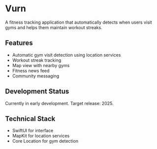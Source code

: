 # Vurn

A fitness tracking application that automatically detects when users visit gyms and helps them maintain workout streaks.

## Features

- Automatic gym visit detection using location services
- Workout streak tracking
- Map view with nearby gyms
- Fitness news feed
- Community messaging

## Development Status

Currently in early development. Target release: 2025.

## Technical Stack

- SwiftUI for interface
- MapKit for location services
- Core Location for gym detection
